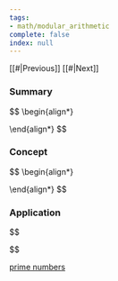 ```yaml
---
tags:
- math/modular_arithmetic
complete: false
index: null
---
```

[[#|Previous]]   [[#|Next]]

### Summary
$$
\begin{align*}

\end{align*}
$$

### Concept
$$
\begin{align*}

\end{align*}
$$

### Application
$$

$$

[prime numbers](/labyrinth/notes/math/others/prime_numbers)
